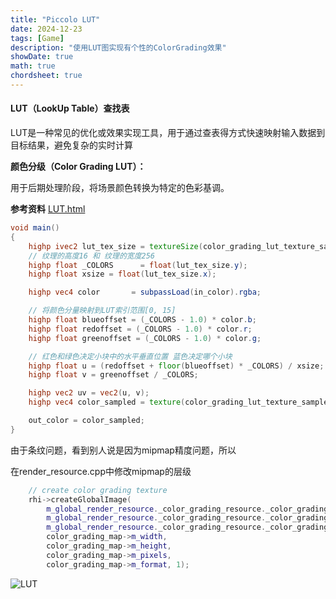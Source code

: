 ```yaml
---
title: "Piccolo LUT"
date: 2024-12-23
tags: [Game]
description: "使用LUT图实现有个性的ColorGrading效果"
showDate: true
math: true
chordsheet: true
---
```


#### LUT（LookUp Table）查找表

LUT是一种常见的优化或效果实现工具，用于通过查表得方式快速映射输入数据到目标结果，避免复杂的实时计算

**颜色分级（Color Grading LUT）：**

用于后期处理阶段，将场景颜色转换为特定的色彩基调。

**参考资料** [LUT.html](/file/LUT.html) 

```glsl
void main()
{
    highp ivec2 lut_tex_size = textureSize(color_grading_lut_texture_sampler, 0);
    // 纹理的高度16 和 纹理的宽度256 
    highp float _COLORS      = float(lut_tex_size.y);
    highp float xsize = float(lut_tex_size.x);

    highp vec4 color       = subpassLoad(in_color).rgba;

    // 将颜色分量映射到LUT索引范围[0, 15]
    highp float blueoffset = (_COLORS - 1.0) * color.b;
    highp float redoffset = (_COLORS - 1.0) * color.r;
    highp float greenoffset = (_COLORS - 1.0) * color.g;

    // 红色和绿色决定小块中的水平垂直位置 蓝色决定哪个小块
    highp float u = (redoffset + floor(blueoffset) * _COLORS) / xsize;
    highp float v = greenoffset / _COLORS;

    highp vec2 uv = vec2(u, v);
    highp vec4 color_sampled = texture(color_grading_lut_texture_sampler, uv);

    out_color = color_sampled;
}
```

由于条纹问题，看到别人说是因为mipmap精度问题，所以

在render_resource.cpp中修改mipmap的层级

```c++
    // create color grading texture
    rhi->createGlobalImage(
        m_global_render_resource._color_grading_resource._color_grading_LUT_texture_image,
        m_global_render_resource._color_grading_resource._color_grading_LUT_texture_image_view,
        m_global_render_resource._color_grading_resource._color_grading_LUT_texture_image_allocation,
        color_grading_map->m_width,
        color_grading_map->m_height,
        color_grading_map->m_pixels,
        color_grading_map->m_format, 1);
```

![LUT](D:\GeeSite\static\images\Piccolo\LUT.png)